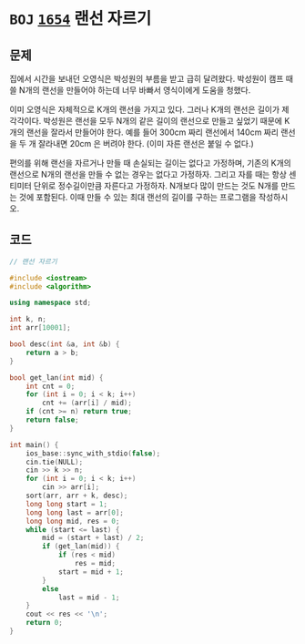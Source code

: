 # `BOJ` [`1654`](https://www.acmicpc.net/problem/1654) 랜선 자르기



## 문제

집에서 시간을 보내던 오영식은 박성원의 부름을 받고 급히 달려왔다. 박성원이 캠프 때 쓸 N개의 랜선을 만들어야 하는데 너무 바빠서 영식이에게 도움을 청했다.

이미 오영식은 자체적으로 K개의 랜선을 가지고 있다. 그러나 K개의 랜선은 길이가 제각각이다. 박성원은 랜선을 모두 N개의 같은 길이의 랜선으로 만들고 싶었기 때문에 K개의 랜선을 잘라서 만들어야 한다. 예를 들어 300cm 짜리 랜선에서 140cm 짜리 랜선을 두 개 잘라내면 20cm 은 버려야 한다. (이미 자른 랜선은 붙일 수 없다.)

편의를 위해 랜선을 자르거나 만들 때 손실되는 길이는 없다고 가정하며, 기존의 K개의 랜선으로 N개의 랜선을 만들 수 없는 경우는 없다고 가정하자. 그리고 자를 때는 항상 센티미터 단위로 정수길이만큼 자른다고 가정하자. N개보다 많이 만드는 것도 N개를 만드는 것에 포함된다. 이때 만들 수 있는 최대 랜선의 길이를 구하는 프로그램을 작성하시오.



## 코드

```cpp
// 랜선 자르기

#include <iostream>
#include <algorithm>

using namespace std;

int k, n;
int arr[10001];

bool desc(int &a, int &b) {
	return a > b;
}

bool get_lan(int mid) {
	int cnt = 0;
	for (int i = 0; i < k; i++)
		cnt += (arr[i] / mid);
	if (cnt >= n) return true;
	return false;
}

int main() {
	ios_base::sync_with_stdio(false);
	cin.tie(NULL);
	cin >> k >> n;
	for (int i = 0; i < k; i++)
		cin >> arr[i];
	sort(arr, arr + k, desc);
	long long start = 1;
	long long last = arr[0];
	long long mid, res = 0;
	while (start <= last) {
		mid = (start + last) / 2;
		if (get_lan(mid)) {
			if (res < mid)
				res = mid;
			start = mid + 1;
		}
		else
			last = mid - 1;
	}
	cout << res << '\n';
	return 0;
}
```


